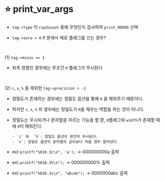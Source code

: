⭐ print_var_args
================

- `tag->type` 이 `cspdiuxo%` 중에 무엇인지 검사하여 `print_OOOOO` 선택

- `tag->zero = 0` if 문에서 제로 플래그를 끄는 경우?

</br>

(1) `tag->minus == 1`
- 좌측 정렬인 경우에는 무조건 `0` 플래그가 무시된다

</br>

(2) `c`, `s`, `%` 을 제외한 `tag->precision > -1`
- 정밀도가 존재하는 경우에는 정밀도 옵션을 통해 `0` 을 채워주기 때문이다.
- 하지만 `c`, `s`, `%` 의 경우에는 정밀도가 `0`을 채우는 역할을 하는 것이 아니다.
- 정밀도는 무시되거나 문자열을 자르는 기능을 할 뿐, `0`플래그와 `width`가 존재할 때에 `0`이 채워진다.

      - `c` 와  `%`: 정밀도 옵션이 완전히 무시된다.
      - `s`: 정밀도 옵션이 문자열의 길이보다 작을 경우 잘라낸다. 

- ex) `printf("%010.3c\n", 'a');`     -> 000000000a 출력
- ex) `printf("%010.3%\n");`          -> 000000000% 출력
- ex) `printf("%010.3s\n", "abcde");` -> 0000000abc 출력 
